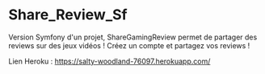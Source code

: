 # Share_Review_Sf
Version Symfony d'un projet, ShareGamingReview permet de partager des reviews sur des jeux vidéos !
Créez un compte et partagez vos reviews !

Lien Heroku : https://salty-woodland-76097.herokuapp.com/

